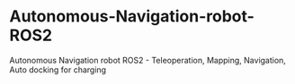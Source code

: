 # Autonomous-Navigation-robot-ROS2
Autonomous Navigation robot ROS2 - Teleoperation, Mapping, Navigation, Auto docking for charging
